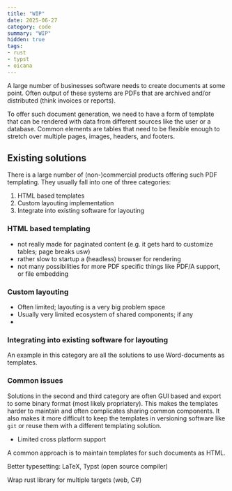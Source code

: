 ```yaml
---
title: "WIP"
date: 2025-06-27
category: code
summary: "WIP"
hidden: true
tags:
- rust
- typst
- oicana
---
```


A large number of businesses software needs to create documents at some point. Often output of these systems are PDFs that are archived and/or distributed (think invoices or reports).

To offer such document generation, we need to have a form of template that can be rendered with data from different sources like the user or a database. Common elements are tables that need to be flexible enough to stretch over multiple pages, images, headers, and footers.

## Existing solutions

There is a large number of (non-)commercial products offering such PDF templating. They usually fall into one of three categories:
1. HTML based templates
2. Custom layouting implementation
3. Integrate into existing software for layouting

### HTML based templating

- not really made for paginated content (e.g. it gets hard to customize tables; page breaks usw)
- rather slow to startup a (headless) browser for rendering
- not many possibilities for more PDF specific things like PDF/A support, or file embedding

### Custom layouting

- Often limited; layouting is a very big problem space
- Usually very limited ecosystem of shared components; if any
- 

### Integrating into existing software for layouting

An example in this category are all the solutions to use Word-documents as templates.

### Common issues

Solutions in the second and third category are often GUI based and export to some binary format (most likely propriatery). This makes the templates harder to maintain and often complicates sharing common components. It also makes it more difficult to keep the templates in versioning software like `git` or reuse them with a different templating solution.

- Limited cross platform support


A common approach is to maintain templates for such documents as HTML.

Better typesetting: LaTeX, Typst (open source compiler)

Wrap rust library for multiple targets (web, C#)
